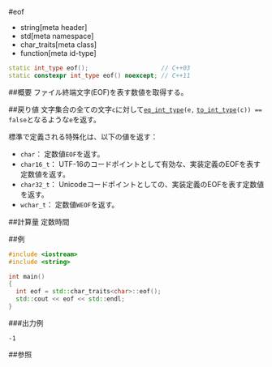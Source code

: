 #eof
* string[meta header]
* std[meta namespace]
* char_traits[meta class]
* function[meta id-type]

```cpp
static int_type eof();                    // C++03
static constexpr int_type eof() noexcept; // C++11
```

##概要
ファイル終端文字(EOF)を表す数値を取得する。


##戻り値
文字集合の全ての文字`c`に対して[`eq_int_type`](./eq_int_type.md)`(e,` [`to_int_type`](./to_int_type.md)`(c)) == false`となるような`e`を返す。

標準で定義される特殊化は、以下の値を返す：

- `char`： 定数値`EOF`を返す。
- `char16_t`： UTF-16のコードポイントとして有効な、実装定義のEOFを表す定数値を返す。
- `char32_t`： Unicodeコードポイントとしての、実装定義のEOFを表す定数値を返す。
- `wchar_t`： 定数値`WEOF`を返す。


##計算量
定数時間


##例
```cpp
#include <iostream>
#include <string>

int main()
{
  int eof = std::char_traits<char>::eof();
  std::cout << eof << std::endl;
}
```

###出力例
```
-1
```

##参照

